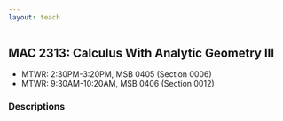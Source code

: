 ```yaml
---
layout: teach
---
```

## MAC 2313: Calculus With Analytic Geometry III

- MTWR: 2:30PM-3:20PM, MSB 0405 (Section 0006)
- MTWR: 9:30AM-10:20AM, MSB 0406 (Section 0012)

### Descriptions